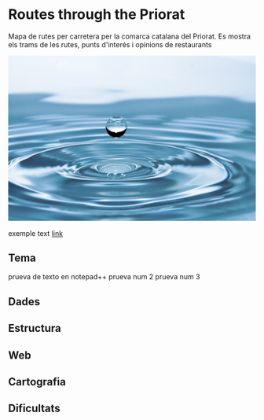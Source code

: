 # Routes through the Priorat
Mapa de rutes per carretera per la comarca catalana del Priorat. Es mostra els trams de les rutes, punts d'interés i opinions de restaurants

![alt text](agua.jpg)

exemple text [link](http://www.urv.cat)

## Tema
prueva de texto en notepad++
prueva num 2
prueva num 3
## Dades

## Estructura

## Web

## Cartografia

## Dificultats
